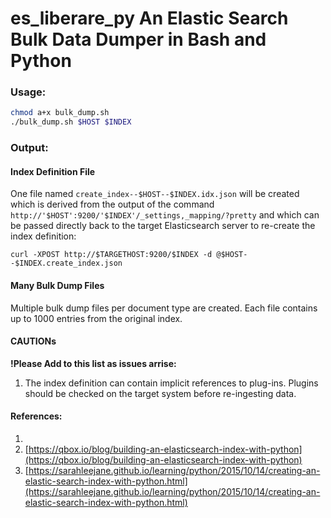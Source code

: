 # es_liberare_py An Elastic Search Bulk Data Dumper in Bash and Python

### Usage:
```bash
chmod a+x bulk_dump.sh
./bulk_dump.sh $HOST $INDEX
```

### Output:

#### Index Definition File

One file named `create_index--$HOST--$INDEX.idx.json` will be created 
which is derived from the output of the command `http://'$HOST':9200/'$INDEX'/_settings,_mapping/?pretty` 
and which can be passed directly back to the target Elasticsearch server to re-create the index definition:
```
curl -XPOST http://$TARGETHOST:9200/$INDEX -d @$HOST--$INDEX.create_index.json
```

#### Many Bulk Dump Files

Multiple bulk dump files per document type are created.  Each file contains up to 1000 entries
from the original index.

#### CAUTIONs

**!Please Add to this list as issues arrise:**

1. The index definition can contain implicit references to plug-ins.  Plugins should be checked on the target system before re-ingesting data.

#### References:

1. [https://www.elastic.co/guide/en/elasticsearch/reference/current/docs-bulk.html]:(https://www.elastic.co/guide/en/elasticsearch/reference/current/docs-bulk.html)
2. [https://qbox.io/blog/building-an-elasticsearch-index-with-python](https://qbox.io/blog/building-an-elasticsearch-index-with-python)
3. [https://sarahleejane.github.io/learning/python/2015/10/14/creating-an-elastic-search-index-with-python.html](https://sarahleejane.github.io/learning/python/2015/10/14/creating-an-elastic-search-index-with-python.html)


